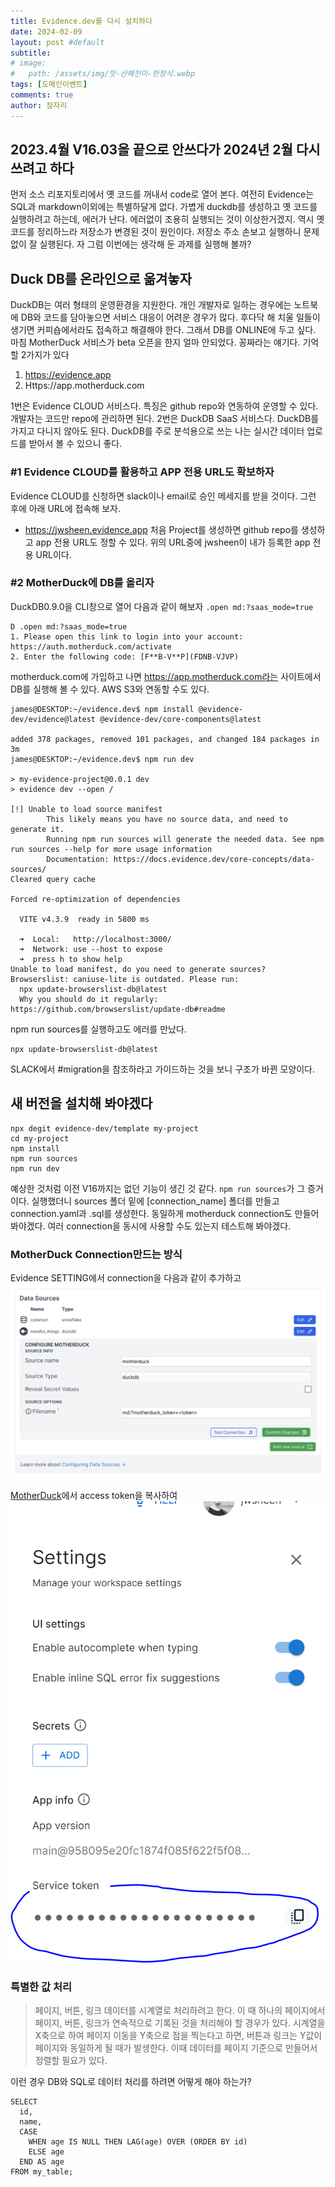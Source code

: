 ```yaml
---
title: Evidence.dev를 다시 설치하다
date: 2024-02-09
layout: post #default
subtitle: 
# image:
#   path: /assets/img/맛-산해진미-한정식.webp
tags: [도메인이벤트]
comments: true
author: 잠자리
---
```


## 2023.4월 V16.03을 끝으로 안쓰다가 2024년 2월 다시 쓰려고 하다
먼저 소스 리포지토리에서 옛 코드를 꺼내서 code로 열어 본다. 여전히 Evidence는 SQL과 markdown이외에는 특별하달게 없다. 가볍게 duckdb를 생성하고 옛 코드를 실행하려고 하는데, 에러가 난다. 에러없이 조용히 실행되는 것이 이상한거겠지.
역시 옛 코드를 정리하느라 저장소가 변경된 것이 원인이다. 저장소 주소 손보고 실행하니 문제없이 잘 실행된다. 자 그럼 이번에는 생각해 둔 과제를 실행해 볼까?

## Duck DB를 온라인으로 옮겨놓자
DuckDB는 여러 형태의 운영환경을 지원한다. 개인 개발자로 일하는 경우에는 노트북에 DB와 코드를 담아놓으면 서비스 대응이 어려운 경우가 많다. 후다닥 해 치울 일들이 생기면 커피숍에서라도 접속하고 해결해야 한다. 그래서 DB를 ONLINE에 두고 싶다. 마침 MotherDuck 서비스가 beta 오픈을 한지 얼마 안되었다. 꽁짜라는 얘기다. 
기억할 2가지가 있다
1. https://evidence.app
2. Https://app.motherduck.com

1번은 Evidence CLOUD 서비스다. 특징은 github repo와 연동하여 운영할 수 있다. 개발자는 코드만 repo에 관리하면 된다.
2번은 DuckDB SaaS 서비스다. DuckDB를 가지고 다니지 않아도 된다. DuckDB를 주로 분석용으로 쓰는 나는 실시간 데이터 업로드를 받아서 볼 수 있으니 좋다.

### #1 Evidence CLOUD를 활용하고 APP 전용 URL도 확보하자
Evidence CLOUD를 신청하면 slack이나 email로 승인 메세지를 받을 것이다. 그런 후에 아래 URL에 접속해 보자.
* https://jwsheen.evidence.app
처음 Project를 생성하면 github repo를 생성하고 app 전용 URL도 정할 수 있다. 위의 URL중에 jwsheen이 내가 등록한 app 전용 URL이다.

### #2 MotherDuck에 DB를 올리자
DuckDB0.9.0을 CLI창으로 열어 다음과 같이 해보자 `.open md:?saas_mode=true`
```
D .open md:?saas_mode=true
1. Please open this link to login into your account: https://auth.motherduck.com/activate
2. Enter the following code: [F**B-V**P](FDNB-VJVP)
```
motherduck.com에 가입하고 나면 
https://app.motherduck.com라는 사이트에서 DB를 실행해 볼 수 있다. AWS S3와 연동할 수도 있다.

```
james@DESKTOP:~/evidence.dev$ npm install @evidence-dev/evidence@latest @evidence-dev/core-components@latest

added 378 packages, removed 101 packages, and changed 184 packages in 3m
james@DESKTOP:~/evidence.dev$ npm run dev

> my-evidence-project@0.0.1 dev
> evidence dev --open /

[!] Unable to load source manifest
        This likely means you have no source data, and need to generate it.
        Running npm run sources will generate the needed data. See npm run sources --help for more usage information
        Documentation: https://docs.evidence.dev/core-concepts/data-sources/
Cleared query cache

Forced re-optimization of dependencies

  VITE v4.3.9  ready in 5800 ms

  ➜  Local:   http://localhost:3000/
  ➜  Network: use --host to expose
  ➜  press h to show help
Unable to load manifest, do you need to generate sources?
Browserslist: caniuse-lite is outdated. Please run:
  npx update-browserslist-db@latest
  Why you should do it regularly: https://github.com/browserslist/update-db#readme
```

npm run sources를 실행하고도 에러를 만났다. 
```
npx update-browserslist-db@latest
```

SLACK에서 #migration을 참조하라고 가이드하는 것을 보니 구조가 바뀐 모양이다. 
## 새 버전을 설치해 봐야겠다
```
npx degit evidence-dev/template my-project
cd my-project
npm install
npm run sources
npm run dev
```
예상한 것처럼 이전 V16까지는 없던 기능이 생긴 것 같다. `npm run sources`가 그 증거이다. 
실행했더니 sources 폴더 밑에 [connection_name] 폴더를 만들고 connection.yaml과 .sql를 생성한다. 
동일하게 motherduck connection도 만들어 봐야겠다.
여러 connection을 동시에 사용할 수도 있는지 테스트해 봐야겠다.


### MotherDuck Connection만드는 방식
Evidence SETTING에서 connection을 다음과 같이 추가하고
![MotherDuck connection](/assets/img/MotherDuck-Connection.png)

[MotherDuck](https://app.motherduck.com)에서 access token을 복사하여
![MotherDuck Token 위치](/assets/img/MotherDuck-Auth-Token.png)

### 특별한 값 처리
> 페이지, 버튼, 링크 데이터를 시계열로 처리하려고 한다. 이 때 하나의 페이지에서 페이지, 버튼, 링크가 연속적으로 기록된 것을 처리해야 할 경우가 있다. 시계열을 X축으로 하여 페이지 이동을 Y축으로 점을 찍는다고 하면, 버튼과 링크는 Y값이 페이지와 동일하게 될 때가 발생한다. 이때 데이터를 페이지 기준으로 만들어서 정렬할 필요가 있다.

이런 경우 DB와 SQL로 데이터 처리를 하려면 어떻게 해야 하는가?

```
SELECT
  id,
  name,
  CASE
    WHEN age IS NULL THEN LAG(age) OVER (ORDER BY id)
    ELSE age
  END AS age
FROM my_table;
```